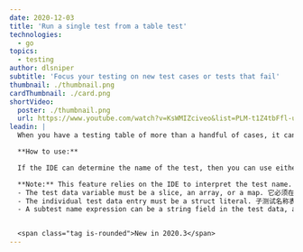 ```yaml
---
date: 2020-12-03
title: 'Run a single test from a table test'
technologies:
  - go
topics:
  - testing
author: dlsniper
subtitle: 'Focus your testing on new test cases or tests that fail'
thumbnail: ./thumbnail.png
cardThumbnail: ./card.png
shortVideo:
  poster: ./thumbnail.png
  url: https://www.youtube.com/watch?v=KsWMIZciveo&list=PLM-t1Z4tbFfl-umlMg_ND7gW9rGjTDzKt&index=4
leadin: |
  When you have a testing table of more than a handful of cases, it can be hard to focus on a specific test case.

  **How to use:**

  If the IDE can determine the name of the test, then you can use either the green arrow next to the test name or using **Run context configuration** via _Ctrl + Shift + F10 on Windows/Linux_ or _^ + ⇧ + F10 on macOS_.

  **Note:** This feature relies on the IDE to interpret the test name. This means that there are some restrictions on how to name your tests for the IDE to correctly determine them and provide this functionality:
  - The test data variable must be a slice, an array, or a map. 它必须在与调用相同的函数中定义，并且在初始化后不得触动（for 循环中的 range 子句除外）。
  - The individual test data entry must be a struct literal. 子测试名称表达式中使用的循环变量在调用前不得触动。
  - A subtest name expression can be a string field in the test data, a concatenation of test data string fields, and an fmt.Sprintf() call with %s and %d verbs.


  <span class="tag is-rounded">New in 2020.3</span>
---
```


